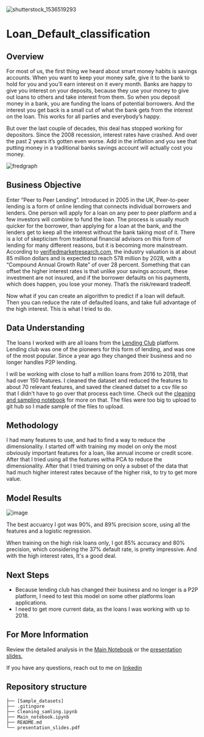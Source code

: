 ![shutterstock_1536519293](https://user-images.githubusercontent.com/81991136/151305822-d3de0178-1643-4b4c-9f16-21960443c959.jpg)
# Loan_Default_classification
## Overview
For most of us, the first thing we heard about smart money habits is savings accounts. When you want to keep your money safe, give it to the bank to hold for you and you’ll earn interest on it every month. Banks are happy to give you interest on your deposits, because they use your money to give out loans to others and take interest from them. So when you deposit money in a bank, you are funding the loans of potential borrowers. And the interest you get back is a small cut of what the bank gets from the interest on the loan. This works for all parties and everybody’s happy.

But over the last couple of decades, this deal has stopped working for depositors. Since the 2008 recession, interest rates have crashed. And over the past 2 years it’s gotten even worse. Add in the inflation and you see that putting money in a traditional banks savings account will actually cost you money.

![fredgraph](https://user-images.githubusercontent.com/81991136/151306089-67c89576-d724-4f4b-804c-237d5a2515b7.png)

## Business Objective
Enter “Peer to Peer Lending”. Introduced in 2005 in the UK, Peer-to-peer lending is a form of online lending that connects individual borrowers and lenders. One person will apply for a loan on any peer to peer platform and a few investors will combine to fund the loan. The process is usually much quicker for the borrower, than applying for a loan at the bank, and the lenders get to keep all the interest without the bank taking most of it. There is a lot of skepticism from traditional financial advisors on this form of lending for many different reasons, but it is becoming more mainstream. According to [verifiedmarketresearch.com](https://www.verifiedmarketresearch.com/product/peer-to-peer-p2p-lending-market/), the industry valuation is at about 85 million dollars and is expected to reach 578 million by 2028, with a “Compound Annual Growth Rate” of over 28 percent. Something that can offset the higher interest rates is that unlike your savings account, these investment are not insured, and if the borrower defaults on his payments, which does happen, you lose your money. That’s the risk/reward tradeoff.

Now what if you can create an algorithm to predict if a loan will default. Then you can reduce the rate of defaulted loans, and take full advantage of the high interest. This is what I tried to do.
## Data Understanding
The loans I worked with are all loans from the [Lending Club](https://www.lendingclub.com/) platform. Lending club was one of the pioneers for this form of lending, and was one of the most popular. Since a year ago they changed their business and no longer handles P2P lending.

I will be working with close to half a million loans from 2016 to 2018, that had over 150 features. I cleaned the dataset and reduced the features to about 70 relevant features, and saved the cleaned datset to a csv file so that I didn't have to go over that process each time. Check out the [cleaning and sampling notebook](Cleaning_sampling.ipynb) for more on that. The files were too big to upload to git hub so I made sample of the files to upload.

## Methodology

I had many features to use, and had to find a way to reduce the dimensionality. I started off with training my model on only the most obviously important features for a loan, like annual income or credit score. After that I tried using all the features witha PCA to reduce the dimensionality. After that I tried training on only a subset of the data that had much higher interest rates because of the higher risk, to try to get more value.

## Model Results

![image](https://user-images.githubusercontent.com/81991136/151380043-bf25b909-502d-4173-b4c0-013d23e219c3.png)

The best accuarcy I got was 90%, and 89% precision score, using all the features and a logistic regression.

When training on the high risk loans only, I got 85% accuracy and 80% precision, which considering the 37% default rate, is pretty impressive. And with the high interest rates, It's a good deal.

## Next Steps 

* Because lending club has changed their business and no longer is a P2P platform, I need to test this model on some other platforms loan applications.
* I need to get more current data, as the loans I was working with up to 2018.
## For More Information 

Review the detailed analysis in the [Main Notebook](Main_notebook.ipynb) or the [presentation slides.](presentation_slides.pdf)

If you have any questions, reach out to me on [linkedin](https://www.linkedin.com/in/mendy-nemanow-2594ab225/)

## Repository structure
```
├── [Sample_datasets]
├── .gitingore
├── Cleaning_samling.ipynb
├── Main_notebook.ipynb
├── README.md
└── presentation_slides.pdf
```
